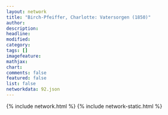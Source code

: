 ```yaml
---
layout: network
title: "Birch-Pfeiffer, Charlotte: Vatersorgen (1850)"
author:
description:
headline:
modified:
category:
tags: []
imagefeature: 
mathjax: 
chart: 
comments: false
featured: false
list: false
networkdata: 92.json
---
```

{% include network.html %}
{% include network-static.html %}
